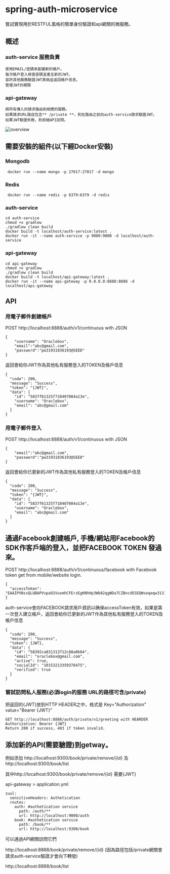 # spring-auth-microservice
嘗試實現用於RESTFUL風格的簡單身份驗證和api網關的微服務。

## 概述
### auth-service 服務負責
```
使用EMAIL/密碼來創建新的帳戶。
每次帳戶登入檢查密碼並產生新的JWT。
容許其他服務驗證JWT真偽並返回帳戶信息。
管理JWT的期限
```
### api-gateway
```
將所有傳入的請求路由到相應的服務。
如果請求URL路徑包含** /private **，則在路由之前向auth-service請求驗證JWT。
如果JWT驗證失敗，則拒絕API訪問。
```
![overview](https://raw.githubusercontent.com/oraclebox/spring-auth-microservice/master/docs/overview.png)

## 需要安裝的組件(以下經Docker安裝)
### Mongodb 
```
 docker run --name mongo -p 27017:27017 -d mongo
```
### Redis
```
 docker run --name redis -p 6379:6379 -d redis
```
### auth-service
```
cd auth-service
chmod +x gradlew
./gradlew clean build
docker build -t localhost/auth-service:latest .
docker run -it --name auth-service -p 9000:9000 -d localhost/auth-service
```
### api-gateway
```
cd api-gateway
chmod +x gradlew
./gradlew clean build
docker build -t localhost/api-gateway:latest .
docker run -it --name api-gateway -p 0.0.0.0:8888:8888 -d localhost/api-gateway
```

## API
### 用電子郵件創建帳戶
POST http://localhost:8888/auth/v1/continuous with JSON
```
{
	"username": "Oraclebox",
	"email":"abc@gmail.com",
	"password":"pw31931836193@SEED"
}
```
返回會給你JWT作為其他私有服務登入的TOKEN及帳戶信息
```
{
  "code": 200,
  "message": "Success",
  "token": "{JWT}",
  "data": {
    "id": "5837f61325f710407084a13e",
    "username": "Oraclebox",
    "email": "abc@gmail.com"
  }
}
```

### 用電子郵件登入
POST http://localhost:8888/auth/v1/continuous with JSON
```
{
	"email":"abc@gmail.com",
	"password":"pw31931836193@SEED"
}
```
返回會給你已更新的JWT作為其他私有服務登入的TOKEN及帳戶信息
```
{
  "code": 200,
  "message": "Success",
  "token": "{JWT}",
  "data": {
    "id": "5837f61325f710407084a13e",
    "username": "Oraclebox",
    "email": "abc@gmail.com"
  }
}
```
## 通過Facebook創建帳戶, 手機/網站用Facebook的SDK作客戶端的登入，並把FACEBOOK TOKEN 發過來。
POST http://localhost:8888/auth/v1/continuous/facebook with Facebook token get from mobile/website login.
```
{
  "accessToken": "EAAIPVNssQLUBAPVvpaO1VuxmhCFErzEgKNhHp3Wb82qgWDa7CZBncdESEQWseqeqw3131ZAsjGnuuVmPaiZATZBtlZAZABpFxQEVQ0uvQclVGxCEPZAR2gU1sTsk7tLbdKK2P8TxHP551W92TYltcrnObZATxSW3123sdwe1MT8cIx7Os78TO52jELx0dnZBtmUuEZAUmfFAFYnwewQZewD"
}
```
auth-service會向FACEBOOK請求用戶資訊以确保accessToken有效，如果是第一次登入建立帳戶，返回會給你已更新的JWT作為其他私有服務登入的TOKEN及帳戶信息
```
{
  "code": 200,
  "message": "Success",
  "token": {JWT},
  "data": {
    "id": "58392ca031313712c88a0b84",
    "email": "oraclebox@gmail.com",
    "active": true,
    "socialId": "10153213359378475",
    "verified": true
  }
}
```

### 嘗試訪問私人服務(必須login的服務 URL的路徑可含/private)
把返回的{JWT}放到HTTP HEADER之中，格式是 Key="Authorization" value="Bearer {JWT}"
```
GET http://localhost:8888/auth/private/v1/greeting with HEARDER
Authorization: Bearer {JWT}
Return 200 if success, 403 if token invalid.
```
## 添加新的API(需要驗證)到getway。
例如添加 http://localhost:9300/book/private/remove/{id} 及 http://localhost:9300/book/list

其中http://localhost:9300/book/private/remove/{id} 需要{JWT}

api-gateway > application.yml
```
zuul:
  sensitiveHeaders: Authetication
  routes:
    auth: #authetication service
      path: /auth/**
      url: http://localhost:9000/auth
    book: #authetication service
      path: /book/**
      url: http://localhost:9300/book      
```
可以通過API網關訪問它們

http://localhost:8888/book/private/remove/{id} (因為路徑包括/private網關會請求auth-service驗證才會向下轉發)

http://localhost:8888/book/list


